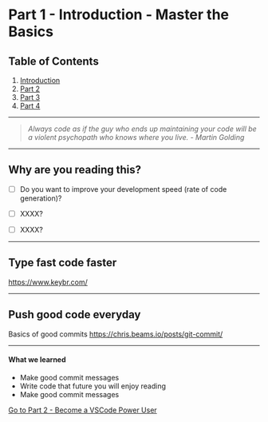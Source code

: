 # Part 1 - Introduction - Master the Basics

## Table of Contents

1.  [Introduction](#why-are-you-reading-this)
2.  [Part 2](#why-are-you-reading-this)
3.  [Part 3](#why-are-you-reading-this)
4.  [Part 4](#why-are-you-reading-this)

---

> _Always code as if the guy who ends up maintaining your code will be a violent psychopath who knows where you live. - Martin Golding_

---

## Why are you reading this?

- [ ] Do you want to improve your development speed (rate of code generation)?

- [ ] XXXX?

- [ ] XXXX?

---

## Type fast code faster

https://www.keybr.com/

---

## Push good code everyday

Basics of good commits
https://chris.beams.io/posts/git-commit/

---

#### What we learned

- Make good commit messages
- Write code that future you will enjoy reading
- Make good commit messages

[Go to Part 2 - Become a VSCode Power User](https://github.com/nvincenthill/streamlineyourworkflow/tree/master/Part%202/PART2.md)
